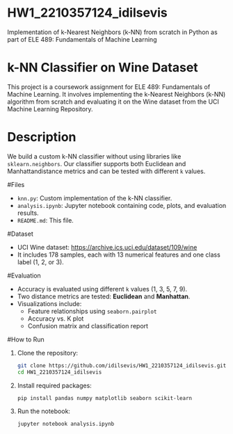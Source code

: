 # HW1_2210357124_idilsevis
 Implementation of k-Nearest Neighbors (k-NN) from scratch in Python as part of ELE 489: Fundamentals of Machine Learning
# k-NN Classifier on Wine Dataset

This project is a coursework assignment for ELE 489: Fundamentals of Machine Learning. It involves implementing the k-Nearest Neighbors (k-NN) algorithm from scratch and evaluating it on the Wine dataset from the UCI Machine Learning Repository.

# Description
We build a custom k-NN classifier without using libraries like `sklearn.neighbors`. Our classifier supports both Euclidean and Manhattandistance metrics and can be tested with different `k` values.

#Files
- `knn.py`: Custom implementation of the k-NN classifier.
- `analysis.ipynb`: Jupyter notebook containing code, plots, and evaluation results.
- `README.md`: This file.

#Dataset
- UCI Wine dataset: https://archive.ics.uci.edu/dataset/109/wine
- It includes 178 samples, each with 13 numerical features and one class label (1, 2, or 3).

#Evaluation
- Accuracy is evaluated using different `k` values (1, 3, 5, 7, 9).
- Two distance metrics are tested: **Euclidean** and **Manhattan**.
- Visualizations include:
  - Feature relationships using `seaborn.pairplot`
  - Accuracy vs. K plot
  - Confusion matrix and classification report

#How to Run
1. Clone the repository:
   ```bash
   git clone https://github.com/idilsevis/HW1_2210357124_idilsevis.git  
   cd HW1_2210357124_idilsevis

   ```
2. Install required packages:
   ```bash
   pip install pandas numpy matplotlib seaborn scikit-learn
   ```
3. Run the notebook:
   ```bash
   jupyter notebook analysis.ipynb
   ```


